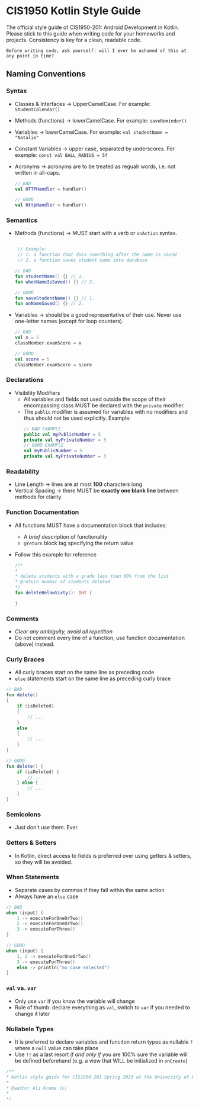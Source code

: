 # **CIS1950 Kotlin Style Guide**

The official style guide of CIS1950-201: Android Development in Kotlin. Please stick to this guide when writing code for your homeworks and projects. Consistency is key for a clean, readable code.

    Before writing code, ask yourself: will I ever be ashamed of this at any point in time?

## **Naming Conventions**

### Syntax

- Classes & Interfaces &rarr; UpperCamelCase. For example: `StudentCalendar()`
- Methods (functions) &rarr; lowerCamelCase. For example: `saveReminder()`
- Variables &rarr; lowerCamelCase. For example: `val studentName = "Natalie"`
- Constant Variables &rarr; upper case, separated by underscores. For example: `const val BALL_RADIUS = 5f`
- Acronyms &rarr; acronyms are to be treated as regualr words, i.e. not written in all-caps.

  ```kotlin
  // BAD
  val HTTPHandler = handler()

  // GOOD
  val HttpHandler = handler()
  ```

### Semantics

- Methods (functions) &rarr; MUST start with a verb or `onAction` syntax.

  ```kotlin

   // Example:
   // 1. a function that does something after the name is saved
   // 2. a function saves student name into database

  // BAD
  fun studentName() {} // 1.
  fun whenNameIsSaved() {} // 2.

  // GOOD
  fun saveStudentName() {} // 1.
  fun onNameSaved() {} // 2.
  ```

- Variables &rarr; should be a good representative of their use. Never use one-letter names (except for loop counters).

  ```kotlin
  // BAD
  val x = 5
  classMember.examScore = x

  // GOOD
  val score = 5
  classMember.examScore = score
  ```

### Declarations

- Visibility Modifiers
  - All variables and fields not used outside the scope of their encompassing class MUST be declared with the `private` modifier.
  - The `public` modifier is assumed for variables with no modifiers and thus should not be used explicitly. Example:
    ```kotlin
    // BAD EXAMPLE
    public val myPublicNumber = 5
    private val myPrivateNumber = 3
    // GOOD EXAMPLE
    val myPublicNumber = 5
    private val myPrivateNumber = 3
    ```

### Readability

- Line Length &rarr; lines are at most **100** characters long
- Vertical Spacing &rarr; there MUST be **exactly one blank line** between methods for clarity

### Function Documentation

- All functions MUST have a documentation block that includes:
  - A _brief_ description of functionality
  - `@return` block tag specifying the return value
- Follow this example for reference

  ```kotlin
  /**
  *
  * delete students with a grade less than 60% from the list
  * @return number of students deleted
  */
  fun deleteBelowSixty(): Int {

  }
  ```

### Comments

- _Clear any ambiguity, avoid all repetition_
- Do not comment every line of a function, use function documentation (above) instead.

### Curly Braces

- All curly braces start on the same line as preceding code
- `else` statements start on the same line as preceding curly brace

```kotlin
// BAD
fun delete()
{
    if (isDeleted)
    {
        // ...
    }
    else
    {
        // ...
    }
}

// GOOD
fun delete() {
    if (isDeleted) {
        // ...
    } else {
        // ...
    }
}
```

### Semicolons

- Just don't use them. Ever.

### Getters & Setters

- In Kotlin, direct access to fields is preferred over using getters & setters, so they will be avoided.

### When Statements

- Separate cases by commas if they fall within the same action
- Always have an `else` case

```kotlin
// BAD
when (input) {
    1 -> executeForOneOrTwo()
    2 -> executeForOneOrTwo()
    3 -> executeForThree()
}

// GOOD
when (input) {
    1, 2 -> executeForOneOrTwo()
    3 -> executeForThree()
    else -> println("no case selected")
}
```

### `val` vs. `var`

- Only use `var` if you know the variable will change
- Rule of thumb: declare everything as `val`, switch to `var` if you needed to change it later

### Nullabele Types

- It is preferred to declare variables and funciton return types as nullable `?` where a `null` value can take place
- Use `!!` as a last resort _if and only if_ you are 100% sure the variable will be defined beforehand (e.g. a view that WILL be initialized in `onCreate`)

```kotlin
/**
* Kotlin style guide for CIS1950-201 Spring 2023 at the University of Pennsylvania. Permission for use in future semesters is hereby granted.
*
* @author Ali Krema (c)
*
*/
```
